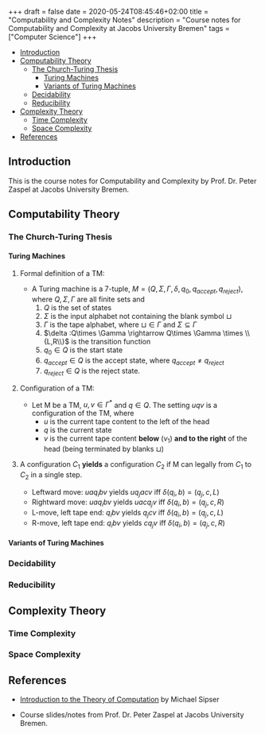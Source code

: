 +++
draft = false
date = 2020-05-24T08:45:46+02:00
title = "Computability and Complexity Notes"
description = "Course notes for Computability and Complexity at Jacobs University Bremen"
tags = ["Computer Science"]
+++

* [Introduction](#introduction)
* [Computability Theory](#computability-theory)
  * [The Church-Turing Thesis](#the-church-turing-thesis)
    * [Turing Machines](#turing-machines)
    * [Variants of Turing Machines](#variants-of-turing-machines)
  * [Decidability](#decidability)
  * [Reducibility](#reducibility)
* [Complexity Theory](#complexity-theory)
  * [Time Complexity](#time-complexity)
  * [Space Complexity](#space-complexity)
* [References](#references)

## Introduction

This is the course notes for Computability and Complexity by Prof. Dr. Peter Zaspel at Jacobs University Bremen.

## Computability Theory

### The Church-Turing Thesis

#### Turing Machines

1. Formal definition of a TM:
    * A Turing machine is a 7-tuple, $M=(Q,\Sigma,\Gamma,\delta,q_0,q_{accept},q_{reject})$, where $Q,\Sigma,\Gamma$ are all finite sets and
      1. $Q$ is the set of states
      2. $\Sigma$ is the input alphabet not containing the blank symbol $\sqcup$
      3. $\Gamma$ is the tape alphabet, where $\sqcup \in \Gamma$ and $\Sigma \subseteq \Gamma$
      4. $\delta :Q\times \Gamma \rightarrow Q\times \Gamma \times \\{L,R\\}$ is the transition function
      5. $q_0 \in Q$ is the start state
      6. $q_{accept} \in Q$ is the accept state, where $q_{accept} \neq q_{reject}$
      7. $q_{reject} \in Q$ is the reject state.

2. Configuration of a TM:
    * Let M be a TM, $u,v \in \Gamma^*$ and $q \in Q$. The setting $uqv$ is a configuration of the TM, where
      * $u$ is the current tape content to the left of the head
      * $q$ is the current state
      * $v$ is the current tape content **below** ($v_1$) **and to the right** of the head (being terminated by blanks $\sqcup$)

3. A configuration $C_1$ **yields** a configuration $C_2$ if M can legally from $C_1$ to $C_2$ in a single step.
    * Leftward move: $uaq_i bv$ yields $uq_j acv$ iff $\delta(q_i, b) = (q_j, c, L)$
    * Rightward move: $uaq_i bv$ yields $uacq_j v$ iff $\delta(q_i, b) = (q_j, c, R)$
    * L-move, left tape end: $q_i bv$ yields $q_j cv$ iff $\delta(q_i, b) = (q_j, c, L)$
    * R-move, left tape end: $q_i bv$ yields $cq_j v$ iff $\delta(q_i, b) = (q_j, c, R)$

#### Variants of Turing Machines

### Decidability

### Reducibility

## Complexity Theory

### Time Complexity

### Space Complexity

## References

* [Introduction to the Theory of Computation](https://www.goodreads.com/book/show/400716.Introduction_to_the_Theory_of_Computation) by Michael Sipser

* Course slides/notes from Prof. Dr. Peter Zaspel at Jacobs University Bremen.
